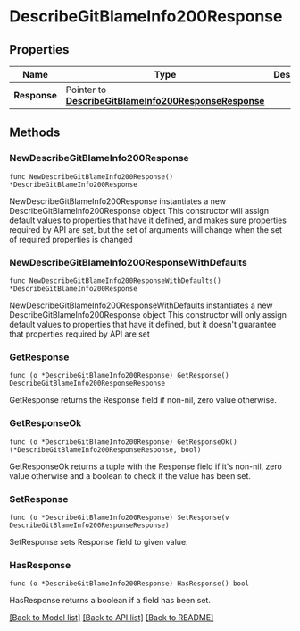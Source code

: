 # DescribeGitBlameInfo200Response

## Properties

Name | Type | Description | Notes
------------ | ------------- | ------------- | -------------
**Response** | Pointer to [**DescribeGitBlameInfo200ResponseResponse**](DescribeGitBlameInfo200ResponseResponse.md) |  | [optional] 

## Methods

### NewDescribeGitBlameInfo200Response

`func NewDescribeGitBlameInfo200Response() *DescribeGitBlameInfo200Response`

NewDescribeGitBlameInfo200Response instantiates a new DescribeGitBlameInfo200Response object
This constructor will assign default values to properties that have it defined,
and makes sure properties required by API are set, but the set of arguments
will change when the set of required properties is changed

### NewDescribeGitBlameInfo200ResponseWithDefaults

`func NewDescribeGitBlameInfo200ResponseWithDefaults() *DescribeGitBlameInfo200Response`

NewDescribeGitBlameInfo200ResponseWithDefaults instantiates a new DescribeGitBlameInfo200Response object
This constructor will only assign default values to properties that have it defined,
but it doesn't guarantee that properties required by API are set

### GetResponse

`func (o *DescribeGitBlameInfo200Response) GetResponse() DescribeGitBlameInfo200ResponseResponse`

GetResponse returns the Response field if non-nil, zero value otherwise.

### GetResponseOk

`func (o *DescribeGitBlameInfo200Response) GetResponseOk() (*DescribeGitBlameInfo200ResponseResponse, bool)`

GetResponseOk returns a tuple with the Response field if it's non-nil, zero value otherwise
and a boolean to check if the value has been set.

### SetResponse

`func (o *DescribeGitBlameInfo200Response) SetResponse(v DescribeGitBlameInfo200ResponseResponse)`

SetResponse sets Response field to given value.

### HasResponse

`func (o *DescribeGitBlameInfo200Response) HasResponse() bool`

HasResponse returns a boolean if a field has been set.


[[Back to Model list]](../README.md#documentation-for-models) [[Back to API list]](../README.md#documentation-for-api-endpoints) [[Back to README]](../README.md)


